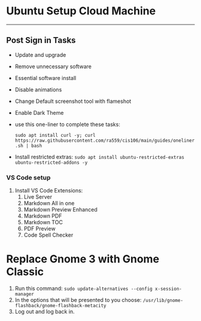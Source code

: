 
# Ubuntu Setup Cloud Machine
---
 
## Post Sign in Tasks
* Update and upgrade
* Remove unnecessary software
* Essential software install
* Disable animations
* Change Default screenshot tool with flameshot
* Enable Dark Theme
* use this one-liner to complete these tasks:  
  
  `sudo apt install curl -y; curl https://raw.githubusercontent.com/ra559/cis106/main/guides/oneliner.sh | bash`
  
* Install restricted extras: `sudo apt install ubuntu-restricted-extras ubuntu-restricted-addons -y` 

### VS Code setup
1. Install VS Code Extensions:
   1.  Live Server
   2.  Markdown All in one
   3.  Markdown Preview Enhanced
   4.  Markdown PDF
   5.  Markdown TOC
   6.  PDF Preview
   7.  Code Spell Checker

# Replace Gnome 3 with Gnome Classic
1. Run this command: `sudo update-alternatives --config x-session-manager`
2. In the options that will be presented to you choose: `/usr/lib/gnome-flashback/gnome-flashback-metacity`
3. Log out and log back in.



